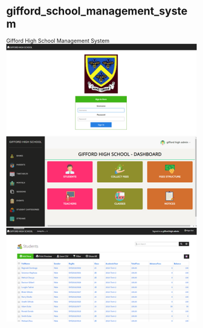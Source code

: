 # gifford_school_management_system
Gifford High School Management System
![Screenshot](https://github.com/BrightonPhiri/gifford_school_management_system/blob/master/ScreenShots/gifford_login.PNG)
![Screenshot](https://github.com/BrightonPhiri/gifford_school_management_system/blob/master/ScreenShots/gifford_home.PNG)
![Screenshot](https://github.com/BrightonPhiri/gifford_school_management_system/blob/master/ScreenShots/gifford_students.PNG)
